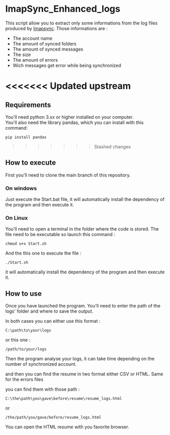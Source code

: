 # ImapSync_Enhanced_logs

This script allow you to extract only some informations from the log files produced by [Imapsync](https://github.com/imapsync/imapsync).
Those informations are : 
- The account name
- The amount of synced folders
- The amount of synced messages
- The size
- The amount of errors
- Wich messages get error while being synchronized

<<<<<<< Updated upstream
=======
## Requirements

You'll need python 3.xx or higher installed on your computer. \
You'll also need the library pandas, which you can install with this command:
```
pip install pandas
```

>>>>>>> Stashed changes
## How to execute

First you'll need to clone the main branch of this repository.

### On windows

Just execute the Start.bat file, it will automatically install the dependency of the program and then execute it.

### On Linux

You'll need to open a terminal in the folder where the code is stored.
The file need to be executable so launch this command :
``` 
chmod u+x Start.sh 
```
And the this one to execute the file :
``` 
./Start.sh 
```
it will automatically install the dependency of the program and then execute it.

## How to use

Once you have launched the program. You'll need to enter the path of the logs' folder and where to save the output.

In both cases you can either use this format :
````
C:\path\to\your\logs
````
or this one :
````
/path/to/your/logs
````

Then the program analyse your logs, it can take time depending on the number of synchronized account.

and then you can find the resume in two format either CSV or HTML.
Same for the errors files

you can find them with those path :
````
C:\the\path\you\gave\before\resume\resume_logs.html
````
or 
````
/the/path/you/gave/before/resume_logs.html
````

You can open the HTML resume with you favorite browser.

